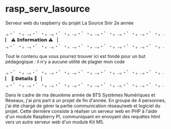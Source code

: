 # rasp_serv_lasource
Serveur web du raspberry du projet La Source Snir 2e année

.。・゜・。..。・゜・。..。・゜・。..。・゜・。..。・゜・。..。・゜・。..。・゜・。.
 ▏                          ⚠️ 𝗜𝗻𝗳𝗼𝗿𝗺𝗮𝘁𝗶𝗼𝗻 ⚠️                             ▕
.。・゜・。..。・゜・。..。・゜・。..。・゜・。..。・゜・。..。・゜・。..。・゜・。.

Tout le contenu que vous pourrez trouver ici est fondé pour un but pédagogique : il n'y a aucune utilité de plagier mon code

.。・゜・。..。・゜・。..。・゜・。..。・゜・。..。・゜・。..。・゜・。..。・゜・。.
 ▏                           📝  𝗗𝗲́𝘁𝗮𝗶𝗹𝘀   📝                              ▕
.。・゜・。..。・゜・。..。・゜・。..。・゜・。..。・゜・。..。・゜・。..。・゜・。.

Dans le cadre de ma deuxième année de BTS Systèmes Numériques et Réseaux, j'ai pris part à un projet de fin d'année.
En groupe de 4 personnes, j'ai été chargé de gérer la partie communication réseau/web et logiciel du projet.
Cette dernière consiste à réaliser un serveur web en PHP à l'aide d'un module Raspberry PI, communiquant en envoyant des requêtes html vers un autre serveur web d'un module Kit M5.
